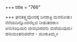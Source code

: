 +++
title = "766"

+++
ಘನತತ್ತ್ವವೊಂದಕ್ಕೆ ದಿನರಾತ್ರಿ ಮನಸೋತು।  
ನೆನೆಯದಿನ್ನೊಂದನೆಲ್ಲವ ನೀಡುತದರಾ॥  
ಅನುಸಂಧಿಯಲಿ ಜೀವಭಾರವನು ಮರೆಯುವುದು।  
ಹನುಮಂತನುಪದೇಶ - ಮಂಕುತಿಮ್ಮ॥  
